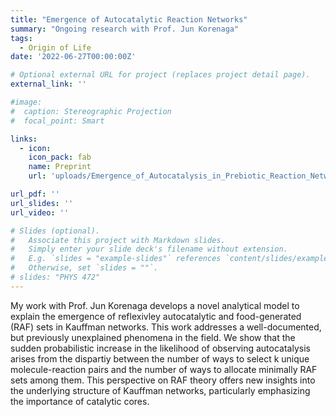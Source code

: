 ```yaml
---
title: "Emergence of Autocatalytic Reaction Networks"
summary: "Ongoing research with Prof. Jun Korenaga"
tags:
  - Origin of Life
date: '2022-06-27T00:00:00Z'

# Optional external URL for project (replaces project detail page).
external_link: ''

#image: 
#  caption: Stereographic Projection
#  focal_point: Smart

links:
  - icon: 
    icon_pack: fab
    name: Preprint
    url: 'uploads/Emergence_of_Autocatalysis_in_Prebiotic_Reaction_Networks_10_29_24.pdf'

url_pdf: ''
url_slides: ''
url_video: ''

# Slides (optional).
#   Associate this project with Markdown slides.
#   Simply enter your slide deck's filename without extension.
#   E.g. `slides = "example-slides"` references `content/slides/example-slides.md`.
#   Otherwise, set `slides = ""`.
# slides: "PHYS 472"
---
```


My work with Prof. Jun Korenaga develops a novel analytical model to explain the emergence of reflexivley autocatalytic and food-generated (RAF) sets in Kauffman networks. This work addresses a well-documented, but previously unexplained phenomena in the field. We show that the sudden probabilistic increase in the likelihood of observing autocatalysis arises from the dispartiy between the number of ways to select k unique molecule-reaction pairs and the number of ways to allocate minimally RAF sets among them.  This perspective on RAF theory offers new insights into the underlying structure
of Kauffman networks, particularly emphasizing the importance of catalytic cores.
